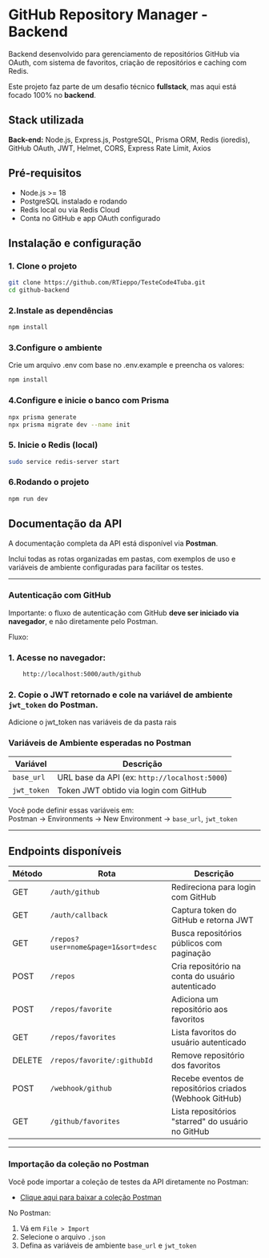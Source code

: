 
# GitHub Repository Manager - Backend

Backend desenvolvido para gerenciamento de repositórios GitHub via OAuth, com sistema de favoritos, criação de repositórios e caching com Redis.

Este projeto faz parte de um desafio técnico **fullstack**, mas aqui está focado 100% no **backend**.
## Stack utilizada

**Back-end:** Node.js, Express.js, PostgreSQL, Prisma ORM, Redis (ioredis), GitHub OAuth, JWT, Helmet, CORS, Express Rate Limit, Axios

## Pré-requisitos

- Node.js >= 18
- PostgreSQL instalado e rodando
- Redis local ou via Redis Cloud
- Conta no GitHub e app OAuth configurado
## Instalação e configuração

### 1. Clone o projeto

```bash
git clone https://github.com/RTieppo/TesteCode4Tuba.git
cd github-backend
```

### 2.Instale as dependências

```bash
npm install
```

### 3.Configure o ambiente
Crie um arquivo .env com base no .env.example e preencha os valores:

```bash
npm install
```

### 4.Configure e inicie o banco com Prisma

```bash
npx prisma generate
npx prisma migrate dev --name init
```

### 5. Inicie o Redis (local)

```bash
sudo service redis-server start
```

### 6.Rodando o projeto
```bash
npm run dev
```
## Documentação da API

A documentação completa da API está disponível via **Postman**.

Inclui todas as rotas organizadas em pastas, com exemplos de uso e variáveis de ambiente configuradas para facilitar os testes.

---

### Autenticação com GitHub

 Importante: o fluxo de autenticação com GitHub **deve ser iniciado via navegador**, e não diretamente pelo Postman.

Fluxo:

### 1. Acesse no navegador:
```bash
    http://localhost:5000/auth/github
```


### 2. Copie o JWT retornado e **cole na variável de ambiente `jwt_token` do Postman**.

Adicione o jwt_token nas variáveis de da pasta rais

### Variáveis de Ambiente esperadas no Postman

| Variável       | Descrição                                      |
|----------------|------------------------------------------------|
| `base_url`     | URL base da API (ex: `http://localhost:5000`)  |
| `jwt_token`    | Token JWT obtido via login com GitHub          |

Você pode definir essas variáveis em:  
Postman → Environments → New Environment → `base_url`, `jwt_token`

---

## Endpoints disponíveis

| Método | Rota                                | Descrição                                             |
|--------|-------------------------------------|-------------------------------------------------------|
| GET    | `/auth/github`                      | Redireciona para login com GitHub                     |
| GET    | `/auth/callback`                    | Captura token do GitHub e retorna JWT                |
| GET    | `/repos?user=nome&page=1&sort=desc` | Busca repositórios públicos com paginação             |
| POST   | `/repos`                            | Cria repositório na conta do usuário autenticado      |
| POST   | `/repos/favorite`                   | Adiciona um repositório aos favoritos                 |
| GET    | `/repos/favorites`                  | Lista favoritos do usuário autenticado                |
| DELETE | `/repos/favorite/:githubId`         | Remove repositório dos favoritos                      |
| POST   | `/webhook/github`                   | Recebe eventos de repositórios criados (Webhook GitHub) |
| GET    | `/github/favorites`                 | Lista repositórios "starred" do usuário no GitHub     |

---

### Importação da coleção no Postman

Você pode importar a coleção de testes da API diretamente no Postman:

- [Clique aqui para baixar a coleção Postman](./docs/TesteCode4tuba.postman_collection.json)

No Postman:
1. Vá em `File > Import`
2. Selecione o arquivo `.json`
3. Defina as variáveis de ambiente `base_url` e `jwt_token`
